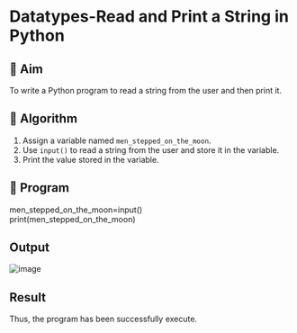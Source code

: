 # Datatypes-Read and Print a String in Python

## 🎯 Aim
To write a Python program to read a string from the user and then print it.

## 🧠 Algorithm
1. Assign a variable named `men_stepped_on_the_moon`.
2. Use `input()` to read a string from the user and store it in the variable.
3. Print the value stored in the variable.

## 🧾 Program
men_stepped_on_the_moon=input()     
print(men_stepped_on_the_moon)     
## Output
![image](https://github.com/user-attachments/assets/5b10e0f5-b9e1-4545-b1d7-561e31fa14f7)

## Result
Thus, the program has been successfully execute.
